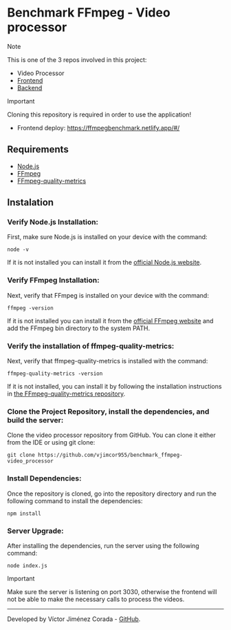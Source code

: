 # Benchmark FFmpeg - Video processor

> [!NOTE]
> This is one of the 3 repos involved in this project:
> * Video Processor 
> * [Frontend](https://github.com/vjimcor955/benchmark_ffmpeg-frontend)
> * [Backend](https://github.com/vjimcor955/benchmark_ffmpeg-backend)

> [!IMPORTANT]  
> Cloning this repository is required in order to use the application!

* Frontend deploy: https://ffmpegbenchmark.netlify.app/#/

## Requirements

  - [Node.js](https://nodejs.org/)
  - [FFmpeg](https://ffmpeg.org/download.html)
  - [FFmpeg-quality-metrics](https://github.com/slhck/ffmpeg-quality-metrics/tree/master?tab=readme-ov-file#requirements)

## Instalation

### Verify Node.js Installation:

  First, make sure Node.js is installed on your device with the command:
  ```
  node -v
  ``` 
  If it is not installed you can install it from the [official Node.js website](https://nodejs.org/).

### Verify FFmpeg Installation:

  Next, verify that FFmpeg is installed on your device with the command:
  ``` 
  ffmpeg -version
  ```
  If it is not installed you can install it from the [official FFmpeg website](https://ffmpeg.org/download.html) and add the FFmpeg bin directory to the system PATH.

### Verify the installation of ffmpeg-quality-metrics:

  Next, verify that ffmpeg-quality-metrics is installed with the command: 
  ```
  ffmpeg-quality-metrics -version
  ```
  If it is not installed, you can install it by following the installation instructions in [the FFmpeg-quality-metrics repository](https://github.com/slhck/ffmpeg-quality-metrics/tree/master?tab=readme-ov-file#requirements).

### Clone the Project Repository, install the dependencies, and build the server:

  Clone the video processor repository from GitHub. You can clone it either from the IDE or using git clone:
  ```
  git clone https://github.com/vjimcor955/benchmark_ffmpeg-video_processor
  ```

### Install Dependencies:

  Once the repository is cloned, go into the repository directory and run the following command to install the dependencies:
  ```
  npm install
  ```

### Server Upgrade:

  After installing the dependencies, run the server using the following command:
  ```
  node index.js
  ```

  > [!IMPORTANT]  
  > Make sure the server is listening on port 3030, otherwise the frontend will not be able to make the necessary calls to process the videos.

---

Developed by Víctor Jiménez Corada - [GitHub](https://github.com/vjimcor955).
